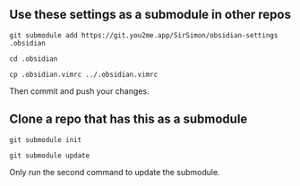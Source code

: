 ## Use these settings as a submodule in other repos
```git submodule add https://git.you2me.app/SirSimon/obsidian-settings .obsidian ```

```cd .obsidian```

```cp .obsidian.vimrc ../.obsidian.vimrc```

Then commit and push your changes.

## Clone a repo that has this as a submodule
```git submodule init```

```git submodule update```

Only run the second command to update the submodule.